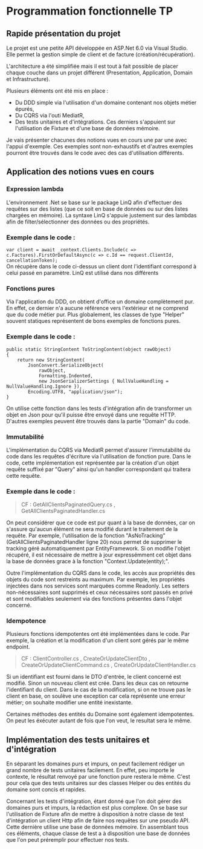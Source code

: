 # Programmation fonctionnelle TP
## Rapide présentation du projet
Le projet est une petite API développée en ASP.Net 6.0 via Visual Studio.
Elle permet la gestion simple de client et de facture (création/récupération).

L'architecture a été simplifiée mais il est tout à fait possible de placer chaque couche dans un projet différent (Presentation, Application, Domain et Infrastructure).

Plusieurs éléments ont été mis en place :
- Du DDD simple via l'utilisation d'un domaine contenant nos objets métier épurés,
- Du CQRS via l'outi MediatR,
- Des tests unitaires et d'intégrations. Ces derniers s'appuient sur l'utilisation de Fixture et d'une base de données mémoire.

Je vais présenter chacunes des notions vues en cours une par une avec l'appui d'exemple. Ces exemples sont non-exhaustifs et d'autres exemples pourront être trouvés dans le code avec des cas d'utilisation différents. 

## Application des notions vues en cours
### **Expression lambda**
L'environnement .Net se base sur le package LinQ afin d'effectuer des requêtes sur des listes (que ce soit en base de données ou sur des listes chargées en mémoire).
La syntaxe LinQ s'appuie justement sur des lambdas afin de filter/sélectionner des données ou des propriétés.

### Exemple dans le code : 
``
var client = await _context.Clients.Include(c => c.Factures).FirstOrDefaultAsync(c => c.Id == request.ClientId, cancellationToken);
`` \
On récupère dans le code ci-dessus un client dont l'identifiant correspond à celui passé en paramètre.
LinQ est utilisé dans nos différents

### **Fonctions pures**
Via l'application du DDD, on obtient d'office un domaine complètement pur. En effet, ce dernier n'a aucune référence vers l'extérieur et ne comprend que du code métier pur. 
Plus globalement, les classes de type "Helper" souvent statiques représentent de bons exemples de fonctions pures. 

### Exemple dans le code :
```
public static StringContent ToStringContent(object rawObject)
{
    return new StringContent(
        JsonConvert.SerializeObject(
            rawObject,
            Formatting.Indented,
            new JsonSerializerSettings { NullValueHandling = NullValueHandling.Ignore }),
        Encoding.UTF8, "application/json");
}
```
On utilise cette fonction dans les tests d'intégration afin de transformer un objet en Json pour qu'il puisse être envoyé dans une requête HTTP.
D'autres exemples peuvent être trouvés dans la partie "Domain" du code.

### **Immutabilité**
L'implémentation du CQRS via MediatR permet d'assurer l'immutabilité du code dans les requêtes d'écriture via l'utilisation de fonction pure.
Dans le code, cette implémentation est représentée par la création d'un objet requête suffixé par "Query" ainsi qu'un handler correspondant qui traitera cette requête.

### Exemple dans le code :
> CF : GetAllClientsPaginatedQuery.cs , GetAllClientsPaginatedHandler.cs

On peut considérer que ce code est pur quant à la base de données, car on s'assure qu'aucun élément ne sera modifié durant le traitement de la requête.
Par exemple, l'utilisation de la fonction "AsNoTracking" (GetAllClientsPaginatedHandler ligne 20) nous permet de supprimer le tracking géré automatiquement par EntityFramework. 
Si on modifie l'objet récupéré, il est nécessaire de mettre à jour expressémment cet objet dans la base de données grace à la fonction "Context.Update(entity);".

Outre l'implémentation du CQRS dans le code, les accès aux propriétés des objets du code sont restreints au maximum. Par exemple, les propriétés injectées dans nos services sont marquées comme Readonly. Les setters non-nécessaires sont supprimés et ceux nécessaires sont passés en privé et sont modifiables seulement via des fonctions présentes dans l'objet concerné.

### **Idempotence**
Plusieurs fonctions idempotentes ont été implémentées dans le code.
Par exemple, la création et la modification d'un client sont gérés par le même endpoint.
> CF : ClientController.cs , CreateOrUpdateClientDto , CreateOrUpdateClientCommand.cs , CreateOrUpdateClientHandler.cs

Si un identifiant est fourni dans le DTO d'entrée, le client concerné est modifié. Sinon un nouveau client est crée. Dans les deux cas on retourne l'identifiant du client.
Dans le cas de la modification, si on ne trouve pas le client en base, on soulève une exception car cela représente une erreur métier; on souhaite modifier une entité inexistante.

Certaines méthodes des entités du Domaine sont également idempotentes. On peut les éxécuter autant de fois que l'on veut, le resultat sera le même.


## Implémentation des tests unitaires et d'intégration
En séparant les domaines purs et impurs, on peut facilement rédiger un grand nombre de tests unitaires facilement. En effet, peu importe le contexte, le résultat renvoyé par une fonction pure restera le même.
C'est pour cela que des tests unitaires sur des classes Helper ou des entités du domaine sont concis et rapides.

Concernant les tests d'intégration, étant donné que l'on doit gérer des domaines purs et impurs, la rédaction est plus complexe. 
On se base sur l'utilisation de Fixture afin de mettre à disposition à notre classe de test d'intégration un client Http afin de faire nos requêtes sur une pseudo API. Cette dernière utilise une base de données mémoire.
En assemblant tous ces éléments, chaque classe de test a à disposition une base de données que l'on peut préremplir pour effectuer nos tests.
